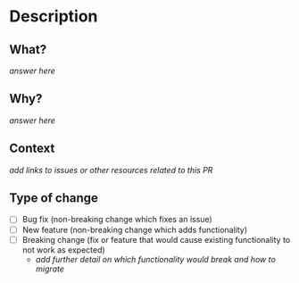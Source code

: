 # Description

## What?

_answer here_

## Why?

_answer here_

## Context

_add links to issues or other resources related to this PR_

## Type of change

- [ ] Bug fix (non-breaking change which fixes an issue)
- [ ] New feature (non-breaking change which adds functionality)
- [ ] Breaking change (fix or feature that would cause existing functionality to not work as expected)
  - _add further detail on which functionality would break and how to migrate_
